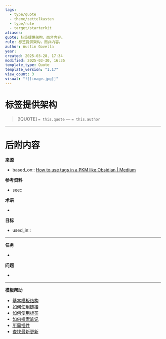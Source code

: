 ```yaml
---
tags:
  - type/quote
  - theme/zettelkasten
  - type/rule
  - target/starterkit
aliases: 
quote: 标签提供架构，而非内容。
rule: 标签提供架构，而非内容。
author: Austin Govella
year: 
created: 2025-03-28, 17:34
modified: 2025-03-30, 16:35
template_type: Quote
template_version: "1.17"
view_count: 3
visual: "![[image.jpg]]"
---
```


# 标签提供架构

<!-- 前言中的引言和作者信息放在这里。也用于Dataview引言列表。 -->

> [!QUOTE]
>  `= this.quote`
>  — `= this.author`




---
# 后附内容

**来源**
<!-- 始终保留指向来源的链接- --> 
- based_on:: [How to use tags in a PKM like Obsidian \| Medium](https://austingovella.medium.com/how-to-approach-tags-in-your-pkm-b29c98dc43d3)

**参考资料**
<!-- 指向内容中未引用页面的链接。参见: [[相关笔记]] 因为 <原因> -->
- see:: 

**术语**
<!-- 指向定义页面的链接。 -->
- 

**目标**
<!-- 指向项目笔记或外部发布内容的链接。 -->
- used_in::

---
**任务**
<!-- 这个笔记还需要做什么？ --> 
- 

**问题**
<!-- 您还需要考虑什么？ --> 
- 

---
**模板帮助**
<!-- 指向GitHub上外部帮助页面的链接。 -->
- [基本模板结构](https://github.com/groepl/Obsidian-Templates#basic-template-structure)
- [如何使用链接](https://github.com/groepl/Obsidian-Templates#how-to-use-links)
- [如何使用标签](https://github.com/groepl/Obsidian-Templates#how-to-use-tags)
- [如何搜索笔记](https://github.com/groepl/Obsidian-Templates#how-to-search-notes)
- [所需插件](https://github.com/groepl/Obsidian-Templates#obsidian-plugins-needed)
- [查找最新更新](https://github.com/groepl/Obsidian-Templates)